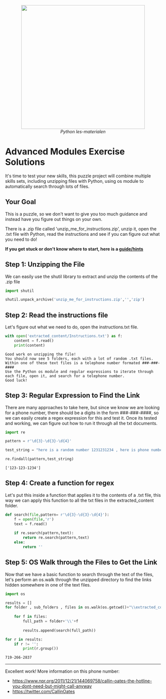 <center>
    <img src='https://intecbrussel.be/img/logo3.png' width='400px' height='auto'/>
    <br/>
    <em>Python les-materialen</em>
</center>

# Advanced Modules Exercise Solutions

It's time to test your new skills, this puzzle project will combine multiple skills sets, including unzipping files with Python, using os module to automatically search through lots of files.

## Your Goal

This is a puzzle, so we don't want to give you too much guidance and instead have you figure out things on your own.

There is a .zip file called 'unzip_me_for_instructions.zip', unzip it, open the .txt file with Python, read the instructions and see if you can figure out what you need to do!

**If you get stuck or don't know where to start, here is a [guide/hints](https://docs.google.com/document/d/1JxydUr4n4fSR0EwwuwT-aHia-yPK6r-oTBuVT2sqheo/edit?usp=sharing)**

## Step 1: Unzipping the File

We can easily use the shutil library to extract and unzip the contents of the .zip file


```python
import shutil
```


```python
shutil.unpack_archive('unzip_me_for_instructions.zip','','zip')
```

## Step 2: Read the instructions file

Let's figure out what we need to do, open the instructions.txt file.


```python
with open('extracted_content/Instructions.txt') as f:
    content = f.read()
    print(content)
```

    Good work on unzipping the file!
    You should now see 5 folders, each with a lot of random .txt files.
    Within one of these text files is a telephone number formated ###-###-#### 
    Use the Python os module and regular expressions to iterate through each file, open it, and search for a telephone number.
    Good luck!
    

## Step 3: Regular Expression to Find the Link

There are many approaches to take here, but since we know we are looking for a phone number, there should be a digits in the form ###-###-####, so we can easily create a regex expression for this and test it. Once its tested and working, we can figure out how to run it through all the txt documents.


```python
import re
```


```python
pattern = r'\d{3}-\d{3}-\d{4}'
```


```python
test_string = "here is a random number 1231231234 , here is phone number formatted 123-123-1234"
```


```python
re.findall(pattern,test_string)
```




    ['123-123-1234']



## Step 4: Create a function for regex

Let's put this inside a function that applies it to the contents of a .txt file, this way we can apply this function to all the txt files in the extracted_content folder.


```python
def search(file,pattern= r'\d{3}-\d{3}-\d{4}'):
    f = open(file,'r')
    text = f.read()
    
    if re.search(pattern,text):
        return re.search(pattern,text)
    else:
        return ''
```

## Step 5: OS Walk through the Files to Get the Link

Now that we have a basic function to search through the text of the files, let's perform an os.walk through the unzipped directory to find the links hidden somewhere in one of the text files.


```python
import os
```


```python
results = []
for folder , sub_folders , files in os.walk(os.getcwd()+"\\extracted_content"):
    
    for f in files:
        full_path = folder+'\\'+f
         
        results.append(search(full_path)) 
```


```python
for r in results:
    if r != '':
        print(r.group())
```

    719-266-2837
    

___
Excellent work! More information on this phone number:
* https://www.npr.org/2011/12/21/144069758/callin-oates-the-hotline-you-dont-need-but-might-call-anyway
* https://twitter.com/CallinOates
